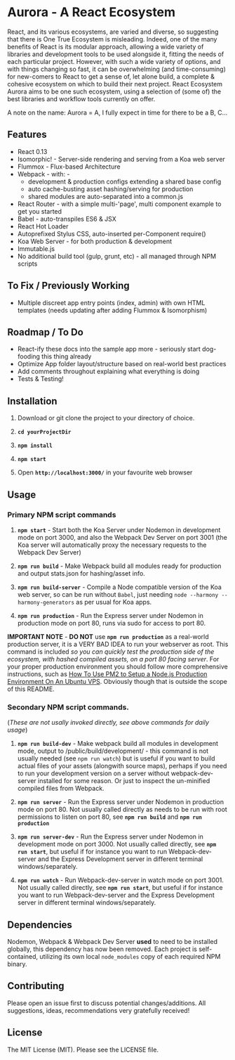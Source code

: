 # Aurora - A React Ecosystem

React, and its various ecosystems, are varied and diverse, so suggesting that there is One True Ecosystem is misleading. Indeed, one of the many benefits of React is its modular approach, allowing a wide variety of libraries and development tools to be used alongside it, fitting the needs of each particular project. However, with such a wide variety of options, and with things changing so fast, it can be overwhelming (and time-consuming) for new-comers to React to get a sense of, let alone build, a complete & cohesive ecosystem on which to build their next project. React Ecosystem Aurora aims to be one such ecosystem, using a selection of (some of) the best libraries and workflow tools currently on offer.

A note on the name: Aurora = A, I fully expect in time for there to be a B, C...

## Features

* React 0.13
* Isomorphic! - Server-side rendering and serving from a Koa web server
* Flummox - Flux-based Architecture
* Webpack - with: -
    * development & production configs extending a shared base config
    * auto cache-busting asset hashing/serving for production
    * shared modules are auto-separated into a common.js
* React Router - with a simple multi-'page', multi component example to get you started
* Babel - auto-transpiles ES6 & JSX
* React Hot Loader
* Autoprefixed Stylus CSS, auto-inserted per-Component require()
* Koa Web Server - for both production & development
* Immutable.js
* No additional build tool (gulp, grunt, etc) - all managed through NPM scripts

## To Fix / Previously Working

* Multiple discreet app entry points (index, admin) with own HTML templates (needs updating after adding Flummox & Isomorphism)

## Roadmap / To Do

* React-ify these docs into the sample app more - seriously start dog-fooding this thing already
* Optimize App folder layout/structure based on real-world best practices
* Add comments throughout explaining what everything is doing
* Tests & Testing!

## Installation

1. Download or git clone the project to your directory of choice.

2. **`cd yourProjectDir`**

3. **`npm install`**

4. **`npm start`**

5. Open **`http://localhost:3000/`** in your favourite web browser

## Usage

### Primary NPM script commands

1. **`npm start`** - Start both the Koa Server under Nodemon in development mode on port 3000, and also the Webpack Dev Server on port 3001 (the Koa server will automatically proxy the necessary requests to the Webpack Dev Server)

2. **`npm run build`** - Make Webpack build all modules ready for production and output stats.json for hashing/asset info.

3. **`npm run build-server`** - Compile a Node compatible version of the Koa web server, so can be run without `Babel`, just needing `node --harmony --harmony-generators` as per usual for Koa apps.

4. **`npm run production`** - Run the Express server under Nodemon in production mode on port 80, runs via sudo for access to port 80.

**IMPORTANT NOTE** - **DO NOT** use **`npm run production`** as a real-world production server, it is a VERY BAD IDEA to run your webserver as root. This command is included *so you can quickly test the production side of the ecosystem, with hashed compiled assets, on a port 80 facing server*. For your proper production environment you should follow more comprehensive instructions, such as [How To Use PM2 to Setup a Node.js Production Environment On An Ubuntu VPS](https://www.digitalocean.com/community/tutorials/how-to-use-pm2-to-setup-a-node-js-production-environment-on-an-ubuntu-vps). Obviously though that is outside the scope of this README.

### Secondary NPM script commands.

(*These are not usally invoked directly, see above commands for daily usage*)

1. **`npm run build-dev`** - Make webpack build all modules in development mode, output to /public/build/development/ - this command is not usually needed (see `npm run watch`) but is useful if you want to build actual files of your assets (alongwith source maps), perhaps if you need to run your development version on a server without webpack-dev-server installed for some reason. Or just to inspect the un-minified compiled files from Webpack.

2. **`npm run server`** - Run the Express server under Nodemon in production mode on port 80. Not usually called directly as needs to be run with root permissions to listen on port 80, see **`npm run build`** and **`npm run production`**

3. **`npm run server-dev`** - Run the Express server under Nodemon in development mode on port 3000. Not usually called directly, see **`npm run start`**, but useful if for instance you want to run Webpack-dev-server and the Express Development server in different terminal windows/separately.

4. **`npm run watch`** - Run Webpack-dev-server in watch mode on port 3001. Not usually called directly, see **`npm run start`**, but useful if for instance you want to run Webpack-dev-server and the Express Development server in different terminal windows/separately.

## Dependencies

Nodemon, Webpack & Webpack Dev Server **used** to need to be installed globally, this dependency has now been removed. Each project is self-contained, utilizing its own local `node_modules` copy of each required NPM binary.

## Contributing

Please open an issue first to discuss potential changes/additions. All suggestions, ideas, recommendations very gratefully received!

## License

The MIT License (MIT). Please see the LICENSE file.
